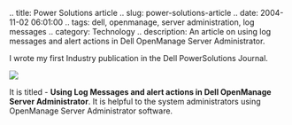 .. title: Power Solutions article
.. slug: power-solutions-article
.. date: 2004-11-02 06:01:00
.. tags: dell, openmanage, server administration, log messages
.. category: Technology
.. description: An article on using log messages and alert actions in Dell OpenManage Server Administrator.

I wrote my first Industry publication in the Dell PowerSolutions Journal.

<img src="http://img.dell.com/images/global/topics/power/ps4q2004.jpg">

It is titled - **Using Log Messages and alert actions in Dell OpenManage Server Administrator**.
It is helpful to the system administrators using OpenManage Server Administrator software.
